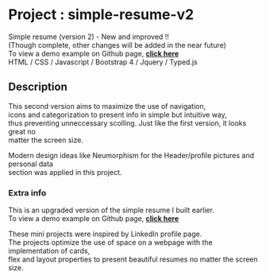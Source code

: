 # Project : simple-resume-v2
Simple resume (version 2) - New and improved !!\
(Though complete, other changes will be added in the near future)\
To view a demo example on Github page, **[click here](https://criscrispy.github.io/simple-resume-v2/)**\
HTML / CSS / Javascript / Bootstrap 4 / Jquery / Typed.js

## Description
This second version aims to maximize the use of navigation,\
icons and categorization to present info in simple but intuitive way, \
thus preventing unneccessary scolling. Just like the first version, it looks great no\
matter the screen size.

Modern design ideas like Neumorphism for the  Header/profile pictures and personal data \
section was applied in this project. 

### Extra info
This is an upgraded version of the simple resume I built earlier.\
To view a demo example on Github page, **[click here](https://criscrispy.github.io/simple-resume/)**

These mini projects were inspired by LinkedIn profile page.\
The projects optimize the use of space on a webpage with the implementation of cards,  
flex and layout properties to present beautiful resumes no matter the screen size.

